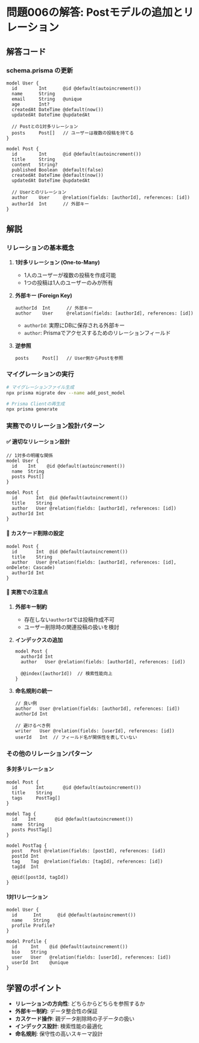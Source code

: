 # 問題006の解答: Postモデルの追加とリレーション

## 解答コード

### schema.prisma の更新

```prisma
model User {
  id        Int      @id @default(autoincrement())
  name      String
  email     String   @unique
  age       Int?
  createdAt DateTime @default(now())
  updatedAt DateTime @updatedAt
  
  // Postとの1対多リレーション
  posts     Post[]   // ユーザーは複数の投稿を持てる
}

model Post {
  id        Int      @id @default(autoincrement())
  title     String
  content   String?
  published Boolean  @default(false)
  createdAt DateTime @default(now())
  updatedAt DateTime @updatedAt
  
  // Userとのリレーション
  author    User     @relation(fields: [authorId], references: [id])
  authorId  Int      // 外部キー
}
```

## 解説

### リレーションの基本概念

1. **1対多リレーション (One-to-Many)**
   - 1人のユーザーが複数の投稿を作成可能
   - 1つの投稿は1人のユーザーのみが所有

2. **外部キー (Foreign Key)**
   ```prisma
   authorId  Int      // 外部キー
   author    User     @relation(fields: [authorId], references: [id])
   ```
   - `authorId`: 実際にDBに保存される外部キー
   - `author`: Prismaでアクセスするためのリレーションフィールド

3. **逆参照**
   ```prisma
   posts     Post[]   // User側からPostを参照
   ```

### マイグレーションの実行

```bash
# マイグレーションファイル生成
npx prisma migrate dev --name add_post_model

# Prisma Clientの再生成
npx prisma generate
```

### 実務でのリレーション設計パターン

#### ✅ 適切なリレーション設計

```prisma
// 1対多の明確な関係
model User {
  id    Int    @id @default(autoincrement())
  name  String
  posts Post[]
}

model Post {
  id       Int  @id @default(autoincrement())
  title    String
  author   User @relation(fields: [authorId], references: [id])
  authorId Int
}
```

#### 🔧 カスケード削除の設定

```prisma
model Post {
  id       Int  @id @default(autoincrement())
  title    String
  author   User @relation(fields: [authorId], references: [id], onDelete: Cascade)
  authorId Int
}
```

#### 🚨 実務での注意点

1. **外部キー制約**
   - 存在しない`authorId`では投稿作成不可
   - ユーザー削除時の関連投稿の扱いを検討

2. **インデックスの追加**
   ```prisma
   model Post {
     authorId Int
     author   User @relation(fields: [authorId], references: [id])
     
     @@index([authorId])  // 検索性能向上
   }
   ```

3. **命名規則の統一**
   ```prisma
   // 良い例
   author   User @relation(fields: [authorId], references: [id])
   authorId Int
   
   // 避けるべき例
   writer   User @relation(fields: [userId], references: [id])
   userId   Int  // フィールド名が関係性を表していない
   ```

### その他のリレーションパターン

#### 多対多リレーション
```prisma
model Post {
  id       Int       @id @default(autoincrement())
  title    String
  tags     PostTag[]
}

model Tag {
  id    Int       @id @default(autoincrement())
  name  String
  posts PostTag[]
}

model PostTag {
  post   Post @relation(fields: [postId], references: [id])
  postId Int
  tag    Tag  @relation(fields: [tagId], references: [id])
  tagId  Int
  
  @@id([postId, tagId])
}
```

#### 1対1リレーション
```prisma
model User {
  id      Int      @id @default(autoincrement())
  name    String
  profile Profile?
}

model Profile {
  id     Int    @id @default(autoincrement())
  bio    String
  user   User   @relation(fields: [userId], references: [id])
  userId Int    @unique
}
```

## 学習のポイント

- **リレーションの方向性**: どちらからどちらを参照するか
- **外部キー制約**: データ整合性の保証
- **カスケード操作**: 親データ削除時の子データの扱い
- **インデックス設計**: 検索性能の最適化
- **命名規則**: 保守性の高いスキーマ設計